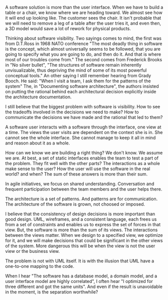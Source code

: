 A software solution is more than the user interface.
When we have to build a table or a chair, we know where we are heading
toward. We almost see how it will end up looking like.
The customer sees the chair.
It isn't probable that we will need to remove a leg of a table after the user
tries it, and even then, a 3D model would save a lot of rework for physical
products.

Thinking about software visibility. Two sayings comes to mind,
the first was from D.T.Ross in 1968 NATO conference
"The most deadly thing in software is the concept,
which almost universally seems to be followed,
that you are going to specify what you are going to do, and then do it.
And that is where most of our troubles come from."
The second comes from Frederick Brooks in "No silver bullet",
"The structures of software remain inherently unvisualizable,
thus depriving the mind of some of its most powerful conceptual tools."
An other saying I still remember hearing from Grady Booch.
He said: "When I visit a team, I ask them for the patterns of the system"
The, in "Documenting software architecture", the authors insisted on putting
the rational behind each architectural decision explicitly
inside the architecture documentation.

I still believe that the biggest problem with software is visibility.
How to see the tradeoffs involved in the decisions we need to make?
How to communicate the decisions we have made and the rational that led to them?

A software user interacts with a software through the interface,
one view at a time.
The views the user visits are dependent on the context she is in.
She cannot see the whole interface.
She cannot manage to keep it all in mind and reason about it as a whole.

How can we know we are building a right thing?
We don't know. We assume we are.
At best, a set of static interfaces enables the team to test a part
of the problem.
They fit well with the other parts?
The interactions as a whole make sense to the user?
How the user will use the software in the real world? and when?
The sum of these answers is more than their sum.

In agile initiatives, we focus on shared understanding.
Conversation and frequent participation between the team members
and the user helps there.

The architecture is a set of patterns.
And patterns are for communication.
The architecture of the software is grown, not choosed or imposed.

I believe that the consistency of design decisions
is more important than good design.
UML, wireframes, and a consistent language,
each frees us from a set of constraints and enables us to express
the set of forces in that view.
But, the software is more than the sum of its views.
The interactions between the views matter.
When we design to a specified view, we optimize for it, and we
will make decisions that could be significant in the other views of the system.
More dangerous this will be when the view is not the user
view or the business view.

The problem is not with UML itself.
It is with the illusion that UML have a one-to-one mapping to the code.

When I hear "The software has a database model, a domain model, and a user
interface model are highly correlated", I often hear
"I optimized for three different and got the same units".
And even if the result is unavoidable in the moment,
is the separation worthwhile?
